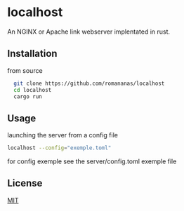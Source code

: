 
# localhost

An NGINX or Apache link webserver implentated in rust.

## Installation

from source
```bash
  git clone https://github.com/romananas/localhost
  cd localhost
  cargo run
```

## Usage 

launching the server from a config file
```bash
localhost --config="exemple.toml"
```

for config exemple see the server/config.toml exemple file


## License

[MIT](https://choosealicense.com/licenses/mit/)